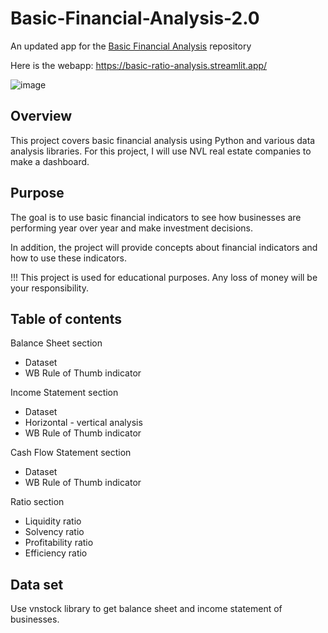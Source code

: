 # Basic-Financial-Analysis-2.0
An updated app for the [Basic Financial Analysis](https://github.com/quangcaophan/Basic-Financial-Analysis) repository

Here is the webapp: https://basic-ratio-analysis.streamlit.app/

![image](https://github.com/user-attachments/assets/f1538528-2c0d-435a-a2b7-d9990deaa83a)


## Overview
This project covers basic financial analysis using Python and various data analysis libraries. For this project, I will use NVL real estate companies to make a dashboard.

## Purpose
The goal is to use basic financial indicators to see how businesses are performing year over year and make investment decisions.

In addition, the project will provide concepts about financial indicators and how to use these indicators.

!!! This project is used for educational purposes. Any loss of money will be your responsibility.

## Table of contents
Balance Sheet section
  - Dataset
  - WB Rule of Thumb indicator

Income Statement section 
  - Dataset
  - Horizontal - vertical analysis
  - WB Rule of Thumb indicator

Cash Flow Statement section
  - Dataset
  - WB Rule of Thumb indicator

Ratio section
  - Liquidity ratio
  - Solvency ratio
  - Profitability ratio
  - Efficiency ratio

## Data set
Use vnstock library to get balance sheet and income statement of businesses.

